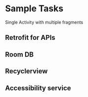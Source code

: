 # Sample Tasks
Single Activity with multiple fragments
## Retrofit for APIs
## Room DB
## Recyclerview 
## Accessibility service
